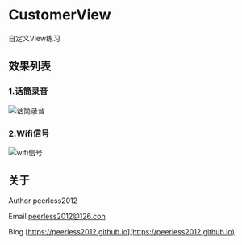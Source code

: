 # CustomerView
自定义View练习

## 效果列表

### 1.话筒录音
![话筒录音](https://raw.githubusercontent.com/peerless2012/CustomerView/master/ScreenShots/voice.gif)


### 2.Wifi信号
![wifi信号](https://raw.githubusercontent.com/peerless2012/CustomerView/master/ScreenShots/wifi.gif)

## 关于
Author peerless2012

Email  [peerless2012@126.con](mailto:peerless2012@126.con)

Blog   [https://peerless2012.github.io](https://peerless2012.github.io)
